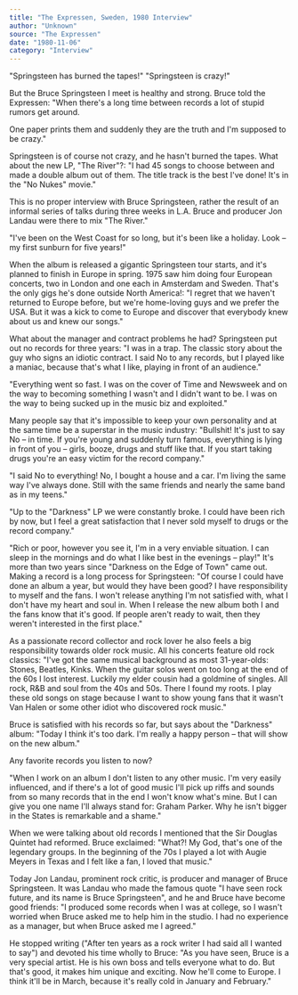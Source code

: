 ```yaml
---
title: "The Expressen, Sweden, 1980 Interview"
author: "Unknown"
source: "The Expressen"
date: "1980-11-06"
category: "Interview"
---
```


"Springsteen has burned the tapes!" "Springsteen is crazy!"

But the Bruce Springsteen I meet is healthy and strong. Bruce told the Expressen: "When there's a long time between records a lot of stupid rumors get around.

One paper prints them and suddenly they are the truth and I'm supposed to be crazy."

Springsteen is of course not crazy, and he hasn't burned the tapes. What about the new LP, "The River"?: "I had 45 songs to choose between and made a double album out of them. The title track is the best I've done! It's in the "No Nukes" movie."

This is no proper interview with Bruce Springsteen, rather the result of an informal series of talks during three weeks in L.A. Bruce and producer Jon Landau were there to mix "The River."

"I've been on the West Coast for so long, but it's been like a holiday. Look – my first sunburn for five years!"

When the album is released a gigantic Springsteen tour starts, and it's planned to finish in Europe in spring. 1975 saw him doing four European concerts, two in London and one each in Amsterdam and Sweden. That's the only gigs he's done outside North America!: "I regret that we haven't returned to Europe before, but we're home-loving guys and we prefer the USA. But it was a kick to come to Europe and discover that everybody knew about us and knew our songs."

What about the manager and contract problems he had? Springsteen put out no records for three years: "I was in a trap. The classic story about the guy who signs an idiotic contract. I said No to any records, but I played like a maniac, because that's what I like, playing in front of an audience."

"Everything went so fast. I was on the cover of Time and Newsweek and on the way to becoming something I wasn't and I didn't want to be. I was on the way to being sucked up in the music biz and exploited."

Many people say that it's impossible to keep your own personality and at the same time be a superstar in the music industry: "Bullshit! It's just to say No – in time. If you're young and suddenly turn famous, everything is lying in front of you – girls, booze, drugs and stuff like that. If you start taking drugs you're an easy victim for the record company."

"I said No to everything! No, I bought a house and a car. I'm living the same way I've always done. Still with the same friends and nearly the same band as in my teens."

"Up to the "Darkness" LP we were constantly broke. I could have been rich by now, but I feel a great satisfaction that I never sold myself to drugs or the record company."

"Rich or poor, however you see it, I'm in a very enviable situation. I can sleep in the mornings and do what I like best in the evenings – play!" It's more than two years since "Darkness on the Edge of Town" came out. Making a record is a long process for Springsteen: "Of course I could have done an album a year, but would they have been good? I have responsibility to myself and the fans. I won't release anything I'm not satisfied with, what I don't have my heart and soul in. When I release the new album both I and the fans know that it's good. If people aren't ready to wait, then they weren't interested in the first place."

As a passionate record collector and rock lover he also feels a big responsibility towards older rock music. All his concerts feature old rock classics: "I've got the same musical background as most 31-year-olds: Stones, Beatles, Kinks. When the guitar solos went on too long at the end of the 60s I lost interest. Luckily my elder cousin had a goldmine of singles. All rock, R&B and soul from the 40s and 50s. There I found my roots. I play these old songs on stage because I want to show young fans that it wasn't Van Halen or some other idiot who discovered rock music."

Bruce is satisfied with his records so far, but says about the "Darkness" album: "Today I think it's too dark. I'm really a happy person – that will show on the new album."

Any favorite records you listen to now?

"When I work on an album I don't listen to any other music. I'm very easily influenced, and if there's a lot of good music I'll pick up riffs and sounds from so many records that in the end I won't know what's mine. But I can give you one name I'll always stand for: Graham Parker. Why he isn't bigger in the States is remarkable and a shame."

When we were talking about old records I mentioned that the Sir Douglas Quintet had reformed. Bruce exclaimed: "What?! My God, that's one of the legendary groups. In the beginning of the 70s I played a lot with Augie Meyers in Texas and I felt like a fan, I loved that music."

Today Jon Landau, prominent rock critic, is producer and manager of Bruce Springsteen. It was Landau who made the famous quote "I have seen rock future, and its name is Bruce Springsteen", and he and Bruce have become good friends: "I produced some records when I was at college, so I wasn't worried when Bruce asked me to help him in the studio. I had no experience as a manager, but when Bruce asked me I agreed."

He stopped writing ("After ten years as a rock writer I had said all I wanted to say") and devoted his time wholly to Bruce: "As you have seen, Bruce is a very special artist. He is his own boss and tells everyone what to do. But that's good, it makes him unique and exciting. Now he'll come to Europe. I think it'll be in March, because it's really cold in January and February."
